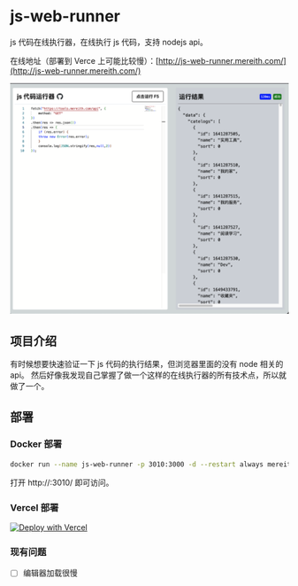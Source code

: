 # js-web-runner
js 代码在线执行器，在线执行 js 代码，支持 nodejs api。

在线地址（部署到 Verce 上可能比较慢）：[http://js-web-runner.mereith.com/](http://js-web-runner.mereith.com/)

![截图](img/js-web-runner.png)

## 项目介绍
有时候想要快速验证一下 js 代码的执行结果，但浏览器里面的没有 node 相关的 api。 然后好像我发现自己掌握了做一个这样的在线执行器的所有技术点，所以就做了一个。

## 部署
### Docker 部署
```bash
docker run --name js-web-runner -p 3010:3000 -d --restart always mereith/js-web-runner:latest
```

打开 http://<ip>:3010/ 即可访问。

### Vercel 部署
[![Deploy with Vercel](https://vercel.com/button)](https://vercel.com/import/project?template=https://github.com/mereithhh/js-web-runner)

### 现有问题
- [ ] 编辑器加载很慢